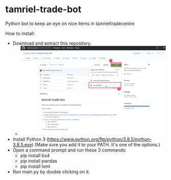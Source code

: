 # tamriel-trade-bot

Python bot to keep an eye on nice items in tamrieltradecentre

How to install:

- Download and extract this repository.
  - ![Download and Extract Instructions](https://github.com/ghostcodekc/tamriel-trade-bot/blob/master/screenshots/extract.png?raw=true)
- Install Python 3 (https://www.python.org/ftp/python/3.8.5/python-3.8.5.exe) (Make sure you add it to your PATH. It's one of the options.)
- Open a command prompt and run these 3 commands:
  - pip install bs4
  - pip install pandas
  - pip install lxml
- Run main.py by double clicking on it.

